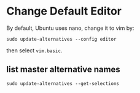 # Change Default Editor

By default, Ubuntu uses nano, change it to vim by:  

`sudo update-alternatives --config editor`

then select `vim.basic`.

## list master alternative names

`sudo update-alternatives --get-selections`
